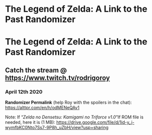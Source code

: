 # The Legend of Zelda: A Link to the Past Randomizer


<h1 id="the-legend-of-zelda-a-link-to-the-past-randomizer">The Legend of Zelda: A Link to the Past Randomizer</h1>
<h2 id="by-rodrigoroy--httpswww.twitch.tvrodrigoroy">Catch the stream @ <a href="https://www.twitch.tv/rodrigoroy">https://www.twitch.tv/rodrigoroy</a></h2>
<h3 id="april-12th-2020">April 12th 2020</h3>
<p><strong>Randomizer Permalink</strong> (help Roy with the spoilers in the chat): <a href="https://alttpr.com/en/h/odMENeQAv1">https://alttpr.com/en/h/odMENeQAv1</a></p>
<p>Note: If “<em>Zelda no Densetsu: Kamigami no Triforce v1.0</em>”If ROM file is needed, here it is (1 MB): <a href="https://drive.google.com/file/d/1id-y_j-wymfbKC0Nto7Ss7-9P8h_uZbH/view?usp=sharing">https://drive.google.com/file/d/1id-y_j-wymfbKC0Nto7Ss7-9P8h_uZbH/view?usp=sharing</a></p>

<!--stackedit_data:
eyJoaXN0b3J5IjpbLTI3ODg0ODI5NCwtODUzMDMwMDc2LDIzMT
Y3NDg0NV19
-->
